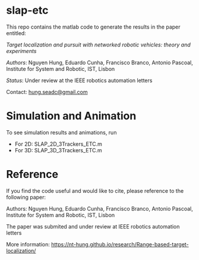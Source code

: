 # slap-etc
This repo contains the matlab code to generate the results in the paper entitled:

*Target localization and pursuit with networked robotic vehicles: theory and experiments*

*Authors*: Nguyen Hung, Eduardo Cunha, Francisco Branco, Antonio Pascoal, Institute for System and Robotic, IST, Lisbon

*Status*: Under review at the IEEE robotics automation letters

Contact: hung.seadc@gmail.com

# Simulation and Animation
To see simulation results and animations, run 

- For 2D: SLAP_2D_3Trackers_ETC.m
- For 3D: SLAP_3D_3Trackers_ETC.m

# Reference
If you find the code useful and would like to cite, please reference to the following paper:

Authors: Nguyen Hung, Eduardo Cunha, Francisco Branco, Antonio Pascoal, Institute for System and Robotic, IST, Lisbon

The paper was submited and under review at IEEE robotics automation letters

More information:
https://nt-hung.github.io/research/Range-based-target-localization/
